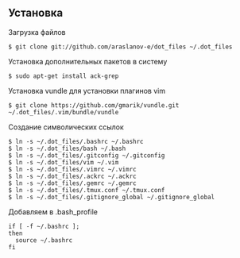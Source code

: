 ## Установка

Загрузка файлов

    $ git clone git://github.com/araslanov-e/dot_files ~/.dot_files

Установка дополнительных пакетов в систему

    $ sudo apt-get install ack-grep

Установка vundle для установки плагинов vim

    $ git clone https://github.com/gmarik/vundle.git ~/.dot_files/.vim/bundle/vundle

Создание символических ссылок
    
    $ ln -s ~/.dot_files/.bashrc ~/.bashrc
    $ ln -s ~/.dot_files/bash ~/.bash
    $ ln -s ~/.dot_files/.gitconfig ~/.gitconfig
    $ ln -s ~/.dot_files/vim ~/.vim
    $ ln -s ~/.dot_files/.vimrc ~/.vimrc
    $ ln -s ~/.dot_files/.ackrc ~/.ackrc
    $ ln -s ~/.dot_files/.gemrc ~/.gemrc
    $ ln -s ~/.dot_files/.tmux.conf ~/.tmux.conf
    $ ln -s ~/.dot_files/.gitignore_global ~/.gitignore_global
  
Добавляем в .bash_profile
    
    if [ -f ~/.bashrc ]; 
    then 
      source ~/.bashrc 
    fi
